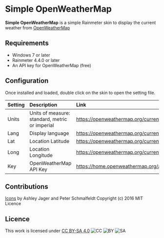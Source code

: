 Simple OpenWeatherMap
======
**Simple OpenWeatherMap** is a simple Rainmeter skin to display the current weather from [OpenWeatherMap](https://openweathermap.org)

## Requirements
- Windows 7 or later
- Rainmeter 4.4.0 or later
- An API key for OpenWeatherMap (free)

## Configuration
Once installed and loaded, double click on the skin to open the setting file.

| Setting | Description                                    | Link                                     |
| :------ | :--------------------------------------------- | :--------------------------------------- |
| Units   | Units of measure: standard, metric or imperial | https://openweathermap.org/current#data  |
| Lang    | Display language                               | https://openweathermap.org/current#multi |
| Lat     | Location Latitude                              | https://openweathermap.org/current#geo   |
| Long    | Location Longitude                             | https://openweathermap.org/current#geo   |
| Key     | OpenWeatherMap API Key                         | https://home.openweathermap.org/api_keys |

## Contributions
[Icons](https://github.com/manifestinteractive/weather-underground-icons) by  Ashley Jager and Peter Schmalfeldt
Copyright (c) 2016
MIT Licence

## Licence
This work is licensed under [CC BY-SA 4.0](http://creativecommons.org/licenses/by-sa/4.0/) ![CC](https://mirrors.creativecommons.org/presskit/icons/cc.svg) ![BY](https://mirrors.creativecommons.org/presskit/icons/by.svg) ![SA](https://mirrors.creativecommons.org/presskit/icons/sa.svg)
